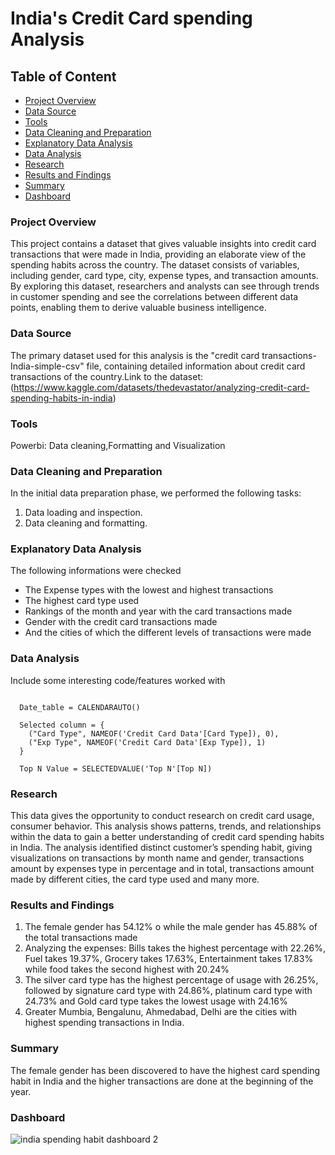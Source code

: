 #  India's Credit Card spending Analysis

## Table of Content
- [Project Overview](#project-overview)
- [Data Source](#data-source)
- [Tools](#tools)
- [Data Cleaning and Preparation](#data-cleaning-and-preparation)
- [Explanatory Data Analysis](#explanatory-data-analysis)
- [Data Analysis](#data-analysis)
- [Research](#research)
- [Results and Findings](#results-and-findings)
- [Summary](#summary)
- [Dashboard](#dashboard)
### Project Overview

  This project contains a dataset that gives valuable insights into credit card transactions that were made in India, providing an elaborate view of the spending habits across the country. The dataset consists of variables, including gender, card type, city, expense types, and transaction amounts. By exploring this dataset, researchers and analysts can see through trends in customer spending and see the correlations between different data points, enabling them to derive valuable business intelligence.


### Data Source

  The primary dataset used for this analysis is the "credit card transactions-India-simple-csv" file, containing detailed information about credit card transactions of the country.Link to the dataset:
 (https://www.kaggle.com/datasets/thedevastator/analyzing-credit-card-spending-habits-in-india)

### Tools
 
 Powerbi: Data cleaning,Formatting and Visualization

### Data Cleaning and Preparation
 
In the initial data preparation phase, we performed the following tasks:
1.	Data loading and inspection.
2.	Data cleaning and formatting.

### Explanatory Data Analysis

The following informations were checked
- The Expense types with the lowest and highest transactions
- The highest card type used
- Rankings of the month and year with the card transactions made 
- Gender with the credit card transactions made
- And the cities of which the different levels of transactions were made 


### Data Analysis

Include some interesting code/features worked with

```Dax

  Date_table = CALENDARAUTO()

  Selected column = {
    ("Card Type", NAMEOF('Credit Card Data'[Card Type]), 0),
    ("Exp Type", NAMEOF('Credit Card Data'[Exp Type]), 1)
  }

  Top N Value = SELECTEDVALUE('Top N'[Top N])
```

### Research 

This data gives the opportunity to conduct research on credit card usage, consumer behavior. This analysis shows patterns, trends, and relationships within the data to gain a better understanding of credit card spending habits in India.
The analysis identified distinct customer’s spending habit, giving visualizations on transactions by month name and  gender, transactions amount by expenses type in percentage and in total, transactions amount made by different cities, the card type used and many more.

### Results and Findings

1.	The female gender has 54.12% o while the male gender has 45.88% of the total transactions made
2.	Analyzing the expenses: Bills takes the highest percentage with 22.26%, Fuel takes 19.37%, Grocery takes 17.63%, Entertainment takes 17.83% while food takes the second highest with 20.24% 
3.	The silver card type has the highest percentage of usage with 26.25%, followed by signature card type with 24.86%, platinum card type with 24.73% and Gold card type takes the lowest usage with 24.16%
4.	Greater Mumbia, Bengalunu, Ahmedabad, Delhi are the cities with highest spending transactions in India. 

### Summary

The female gender has been discovered to have the highest card spending habit in India and the higher transactions are done at the beginning of the year.

### Dashboard


![india spending habit dashboard 2](https://github.com/ADETOLAADEBANJI/Analysed-Project/assets/149164492/80a1e7a5-7511-48c5-b673-cfd7e2a225f6)



